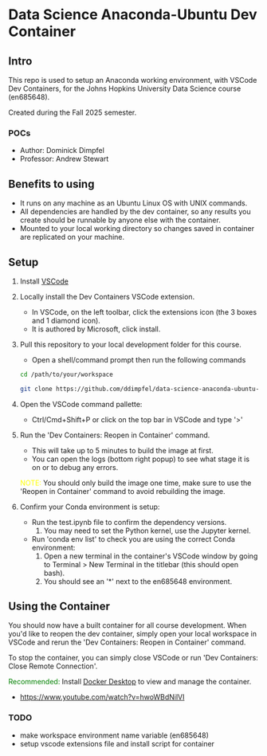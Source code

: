 # Data Science Anaconda-Ubuntu Dev Container

## Intro

This repo is used to setup an Anaconda working environment, with VSCode Dev Containers, for the Johns Hopkins University Data Science course (en685648).

Created during the Fall 2025 semester.

### POCs

- Author: Dominick Dimpfel
- Professor: Andrew Stewart

## Benefits to using

- It runs on any machine as an Ubuntu Linux OS with UNIX commands.
- All dependencies are handled by the dev container, so any results you create should be runnable by anyone else with the container.
- Mounted to your local working directory so changes saved in container are replicated on your machine.

## Setup

1. Install [VSCode](https://code.visualstudio.com/download)
2. Locally install the Dev Containers VSCode extension.

   - In VSCode, on the left toolbar, click the extensions icon (the 3 boxes and 1 diamond icon).
   - It is authored by Microsoft, click install.

3. Pull this repository to your local development folder for this course.

   - Open a shell/command prompt then run the following commands

   ```sh
   cd /path/to/your/workspace

   git clone https://github.com/ddimpfel/data-science-anaconda-ubuntu-dev-container.git
   ```

4. Open the VSCode command pallette:

   - Ctrl/Cmd+Shift+P or click on the top bar in VSCode and type '>'

5. Run the 'Dev Containers: Reopen in Container' command.

   - This will take up to 5 minutes to build the image at first.
   - You can open the logs (bottom right popup) to see what stage it is on or to debug any errors.

   <span style='color: yellow;'>NOTE:</span> You should only build the image one time, make sure to use the 'Reopen in Container' command to avoid rebuilding the image.

6. Confirm your Conda environment is setup:

   - Run the test.ipynb file to confirm the dependency versions.
     1. You may need to set the Python kernel, use the Jupyter kernel.
   - Run 'conda env list' to check you are using the correct Conda environment:
     1. Open a new terminal in the container's VSCode window by going to Terminal > New Terminal in the titlebar (this should open bash).
     2. You should see an '\*' next to the en685648 environment.

## Using the Container

You should now have a built container for all course development. When you'd like to reopen the dev container, simply open your local workspace in VSCode and rerun the 'Dev Containers: Reopen in Container' command.

To stop the container, you can simply close VSCode or run 'Dev Containers: Close Remote Connection'.

<span style='color: green;'>Recommended:</span> Install [Docker Desktop](https://www.docker.com/products/docker-desktop/) to view and manage the container.

- https://www.youtube.com/watch?v=hwoWBdNilVI

### TODO

- make workspace environment name variable (en685648)
- setup vscode extensions file and install script for container
